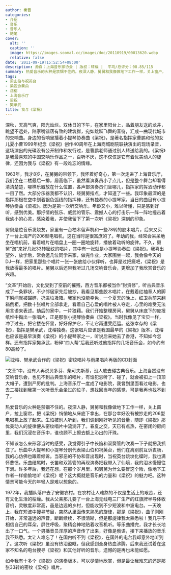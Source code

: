 ```yaml
---
author: 秦晋
categories:
- 介绍
- 音乐
- 音乐人
- 随笔
cover:
  alt: ''
  caption: ''
  image: https://images.soomal.cc/images/doc/20110919/00013620.webp
  relative: false
date: '2011-09-19T15:52:54+08:00'
description: 源自：上海音乐家协会 | 版权：转载 |  平均/总评分：08.85/115
summary: 热爱音乐的火种是禁锢不住的。夜深人静，舅舅和我像做地下工作一样，关上窗户，拉上窗帘，把《梁祝》悄悄地从床底下拿出，在那台幸好没有被抄走的206型电唱机上放了起来。生怕被别人听到，我们调到刚好听见的音量，随即《梁祝》那优美动人的旋律便从密纹唱片中流淌开了。春夏之交，天已有点热，在密闭的房间里，我们沉浸在音乐中……
tags:
- 梁山伯与祝英台
- 梁祝协奏曲
- 沈榕
- 上海音乐厅
- 梁祝
- 樊承武
title: 我与《梁祝》
---
```


深秋，天高气爽，阳光灿烂。双休日的下午，在家里阳台上，品着朋友送的龙井，眺望不远处，陆家嘴错落有致的建筑群，宛如跳跃飞舞的音符，汇成一曲现代城市的交响曲。身边的音响里播着小提琴协奏曲《梁祝》，是著名指挥家曹鹏和他的女儿夏小曹1999年纪念《梁祝》创作40周年在上海商城剧院联袂演出的现场录音，这场演出的光碟没有公开制作和发行过，是曹鹏老师通过别人转送给我的。《梁祝》是我最喜欢的中国交响乐作品之一，百听不厌，这不仅仅是它有着优美动人的旋律，还因为我与《梁祝》有一段难忘的情缘。

1963年，我才8岁，在舅舅的带领下，我怀着好奇心，第一次走进了上海音乐厅，我们坐在二楼最后一排，居高临下，虽然看演奏员小了点儿，但是整个舞台却看得清清楚楚，哪样乐器放在什么位置，各声部演奏员们坐哪儿，指挥家的挥洒动作都一目了然。大部分乐器我都不认识，经舅舅指点，才知道了一些。我印象最深的是指挥那根在空中划着银色弧线的指挥棒，还有独奏的小提琴家。当日的曲目有小提琴协奏曲《梁祝》。因为是第一次听交响乐，年龄又小，难以听懂，只是感到好听，感到优美。那抒情的弦乐、威武的管乐、震撼人心的打击乐一阵一阵地撞击着我幼小的心灵，感染着我，并使我留下了第一次听《梁祝》深刻的印象。 

舅舅是位音乐发烧友，家里有一台柚木留声机和一些78转的胶木唱片，后来又买了一台上海产的206型电唱机，这在当时是很富庶的了。年幼的我，经常会呆呆地坐在唱机前，看着唱片在唱盘上一圈一圈地旋转，播放着动听的旋律。不久，舅舅“淘”来好几张33转密纹的唱片，其中有一张就是小提琴协奏曲《梁祝》。我喜出望外，放学后，常会邀几位同学来家，做完作业，大家围坐一起，我会像今天的DJ一样，把家里那些个唱片一张一张放给小伙伴听，也算是过把瘾吧，《梁祝》是我放得最多的唱片。舅舅以后还带我听过几场交响音乐会，更增加了我欣赏音乐的兴趣。 

“文革”开始后，文化受到了空前的摧残，西方音乐都被当作“封资修”，听古典音乐成了一条罪状，不少邻居家先后被抄，我看见那些胶木唱片，在戴着红袖章人的脚下瞬间就被碾碎，扔进垃圾箱。我家也没能幸免，一个夏天的晚上，红卫兵前来翻箱倒柜，把数十张唱片全部拿走，看着自己心爱的唱片被人夺走，心里的难受无法用言语来表述。劫后的家中，一片狼藉。我们开始整理房间，舅舅从床底下的废报纸堆中掏出一张唱片，正是那张小提琴协奏曲《梁祝》。当时我像见了宝贝一样，冲了过去，把它搂在怀里，好好保护它，不让它再遭受厄运。这张幸存的《梁祝》，指挥是樊承武，沈榕独奏。这张唱片应该是我国最早的《梁祝》版本，沈榕也应该是最早演奏《梁祝》的小提琴家之一，听说后来她去了香港，不知如今怎样。还有指挥家樊承武，粉碎“四人帮”后我还听过他指挥的几场音乐会，如今约有80高龄了。 

![沈榕、樊承武合作的《梁祝》密纹唱片与雨果唱片再版的CD封面](https://images.soomal.cc/images/doc/20110919/00013620.webp)





“文革”中，没有人再说贝多芬、柴可夫斯基，没人敢去碰古典音乐。上海当然没有交响音乐会，也见不到古典音乐的唱片，有谁犯忌听了、碰了，就会被扣上一顶顶大帽子，遭到严厉的批判。上海音乐厅一度成了电影院，我曾到里面看过电影，也去二楼找到我第一次听音乐会坐过的位子，想找回当年的感觉，可是我再也找不到了。 

热爱音乐的火种是禁锢不住的。夜深人静，舅舅和我像做地下工作一样，关上窗户，拉上窗帘，把《梁祝》悄悄地从床底下拿出，在那台幸好没有被抄走的206型电唱机上放了起来。生怕被别人听到，我们调到刚好听见的音量，随即《梁祝》那优美动人的旋律便从密纹唱片中流淌开了。春夏之交，天已有点热，在密闭的房间里，我们沉浸在音乐中，谁也顾不上擦去额上沁出的汗珠。 

不知该怎么来形容当时的感受，我觉得引子中长笛和双簧管的吹奏一下子就把我抓住了。乐曲中大提琴和小提琴分别代表梁山伯和祝英台，他们在离别前互诉衷肠，我的心仿佛也跟着倾诉。当邪恶的不协和音出现时，当祝英台跳坟化蝶时，我也满怀悲愤。乐曲结尾时，长笛和双簧管的再现演奏把我带入了仙境，我的泪水慢慢往下淌。许多年后，我还在想，在那个岁月里，和舅舅为什么要冒这个险，像地下工作者一样偷偷地听《梁祝》呢？这大概就是音乐的力量和《梁祝》的魅力吧。这种情景可能今天的年轻人是难以想象的。 

1972年，我插队落户去了安徽农村。在农村让人难熬的不仅是生活上的艰苦，还有文化生活的枯燥。我从父亲那儿要了一台上海无线电三厂生产的红旗牌半导体收音机，灵敏度非常高，虽是边远的乡村，但能收到不少短波和中波电台。一天晚上，我在短波中搜寻节目，突然从里面传来熟悉的旋律，那是《梁祝》，曲子刚刚开始，非常遥远的声音，断断续续，不很清晰，但是那旋律我太熟悉啦！我几乎不相信自己的耳朵，屏住呼吸，聚精会神地贴着收音机听。等乐曲播完，我才长长地出了一口气。一个男播音员浑厚的声音传了出来，好像是俄语，接下来播放的音乐我不熟悉。太让人难忘了！在国内听不到《梁祝》，在国外的电台我却意外地听到了。这次听《梁祝》虽没有热泪盈眶，但我感到全身热血沸腾。后来我还试着在这家不知名的电台搜寻《梁祝》和其他好听的音乐，遗憾的是再也未能如愿。 

如今我有十多个《梁祝》的演奏版本，可以尽情地欣赏，但是最让我难忘的还是那张33转的密纹《梁祝》唱片。